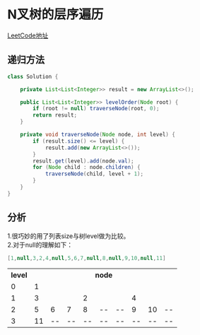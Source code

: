 # N叉树的层序遍历
[LeetCode地址](https://leetcode-cn.com/problems/n-ary-tree-level-order-traversal/)

## 递归方法
```java
class Solution {

    private List<List<Integer>> result = new ArrayList<>();

    public List<List<Integer>> levelOrder(Node root) {
        if (root != null) traverseNode(root, 0);
        return result;
    }

    private void traverseNode(Node node, int level) {
        if (result.size() <= level) {
            result.add(new ArrayList<>());
        }
        result.get(level).add(node.val);
        for (Node child : node.children) {
            traverseNode(child, level + 1);
        }
    }
}
```

## 分析
1.很巧妙的用了列表size与树level做为比较。<br>
2.对于null的理解如下：
```java
[1,null,3,2,4,null,5,6,7,null,8,null,9,10,null,11]
```

<table>
    <tr>
        <th>level</th>
        <th colspan="9">node</th>
    </tr>
    <tr>
        <td>0</td>
        <td colspan="9">1</td>
    </tr>
    <tr>
        <td>1</td>
        <td colspan="3">3</td>
        <td colspan="3">2</td>
        <td colspan="3">4</td>
    </tr>
    <tr>
        <td>2</td>
        <td>5</td>
        <td>6</td>
        <td>7</td>
        <td>8</td>
        <td>--</td>
        <td>--</td>
        <td>9</td>
        <td>10</td>
        <td>--</td>
    </tr>
    <tr>
        <td>3</td>
        <td>11</td>
        <td>--</td>
        <td>--</td>
        <td>--</td>
        <td>--</td>
        <td>--</td>
        <td>--</td>
        <td>--</td>
        <td>--</td>
    </tr>
</table>
